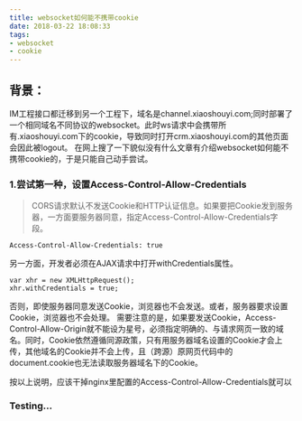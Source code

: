 ```yaml
---
title: websocket如何能不携带cookie
date: 2018-03-22 18:08:33
tags:
- websocket
- cookie
---
```


## 背景：
   IM工程接口都迁移到另一个工程下，域名是channel.xiaoshouyi.com;同时部署了一个相同域名不同协议的websocket。此时ws请求中会携带所有.xiaoshouyi.com下的cookie，导致同时打开crm.xiaoshouyi.com的其他页面会因此被logout。
   在网上搜了一下貌似没有什么文章有介绍websocket如何能不携带cookie的，于是只能自己动手尝试。

### 1.尝试第一种，设置Access-Control-Allow-Credentials
> CORS请求默认不发送Cookie和HTTP认证信息。如果要把Cookie发到服务器，一方面要服务器同意，指定Access-Control-Allow-Credentials字段。
```
Access-Control-Allow-Credentials: true
```
另一方面，开发者必须在AJAX请求中打开withCredentials属性。
```
var xhr = new XMLHttpRequest();
xhr.withCredentials = true;
```
否则，即使服务器同意发送Cookie，浏览器也不会发送。或者，服务器要求设置Cookie，浏览器也不会处理。
需要注意的是，如果要发送Cookie，Access-Control-Allow-Origin就不能设为星号，必须指定明确的、与请求网页一致的域名。同时，Cookie依然遵循同源政策，只有用服务器域名设置的Cookie才会上传，其他域名的Cookie并不会上传，且（跨源）原网页代码中的document.cookie也无法读取服务器域名下的Cookie。

按以上说明，应该干掉nginx里配置的Access-Control-Allow-Credentials就可以
 
 ### Testing...